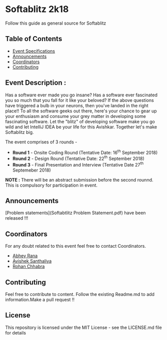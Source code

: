 # Softablitz 2k18

Follow this guide as general source for Softablitz

## Table of Contents

- [Event Specifications](#EventDescription)
- [Announcements](#Announcements)
- [Coordinators](#Contributors)
- [Contributing](#Contributing)

## Event Description :

Has a software ever made you go insane? Has a software ever fascinated you so much that you fall for it like your beloved? If the above questions have triggered a bulb in your neurons, then you've landed in the right place!! To all the software geeks out there, here's your chance to gear up your enthusiasm and consume your grey matter in developing some fascinating software. Let the "blitz" of developing software make you go wild and let IntelliJ IDEA be your life for this Avishkar. Together let's make Softablitz big.

The event comprises of 3 rounds - 

- **Round 1** - Onsite Coding Round (Tentative Date: 16<sup>th</sup> September 2018)
- **Round 2** - Design Round (Tentative Date: 22<sup>th</sup> September 2018)
- **Round 3** - Final Presentation and Interview (Tentative Date 27<sup>th</sup> Septemeber 2018)

**NOTE :** There will be an abstract submission before the second rounnd. This is compulsory for participation in event.

## Announcements

[Problem statements](Softabtlitz Problem Statement.pdf) have been released !!!

## Coordinators

For any doubt related to this event feel free to contact Coordinators.

* [Abhey Rana](https://github.com/Abhey)
* [Avishek Santhaliya](https://github.com/avisheksanvas)
* [Rohan Chhabra](https://github.com/rohan23chhabra)

## Contributing

Feel free to contribute to content. Follow the existing Readme.md to add information.Make a pull request !!

## License

This repository is licensed under the MIT License - see the LICENSE.md file for details
